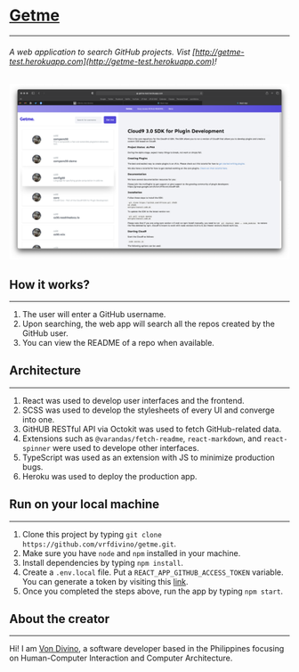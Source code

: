 # [Getme](http://getme-test.herokuapp.com)

___

###### A web application to search GitHub projects. Vist [http://getme-test.herokuapp.com](http://getme-test.herokuapp.com)!

![Getme screenshot](./public/screenshot.png "Getme Web App")

## How it works?

___

1. The user will enter a GitHub username.
2. Upon searching, the web app will search all the repos created by the GitHub user.
3. You can view the README of a repo when available.

## Architecture

___


1. React was used to develop user interfaces and the frontend.
2. SCSS was used to develop the stylesheets of every UI and converge into one.
3. GitHUB RESTful API via Octokit was used to fetch GitHub-related data.
4. Extensions such as `@varandas/fetch-readme`, `react-markdown`, and `react-spinner` were used to develope other interfaces.
5. TypeScript was used as an extension with JS to minimize production bugs.
6. Heroku was used to deploy the production app.

## Run on your local machine

___


1. Clone this project by typing `git clone https://github.com/vrfdivino/getme.git`.
2. Make sure you have `node` and `npm` installed in your machine.
3. Install dependencies by typing `npm install`.
4. Create a `.env.local` file. Put a `REACT_APP_GITHUB_ACCESS_TOKEN` variable. You can generate a token by visiting this [link](https://docs.github.com/en/authentication/keeping-your…).
5. Once you completed the steps above, run the app by typing `npm start`.

## About the creator

___


Hi! I am [Von Divino](https://github.com/vrfdivino), a software developer based in the Philippines focusing on Human-Computer Interaction and Computer Architecture.